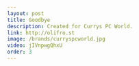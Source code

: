 ```yaml
---
layout: post
title: Goodbye
description: Created for Currys PC World.
link: http://olifro.st
image: /brands/curryspcworld.jpg
video: jIVnpwgQhxU
order: 3
---
```


